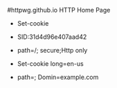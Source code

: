 #httpwg.github.io
   HTTP Home Page

 - Set-cookie   
 - SID:31d4d96e407aad42 
 - path=/; secure;Http only

 - Set-cookie   long=en-us  
 - path=;  Domin=example.com 
